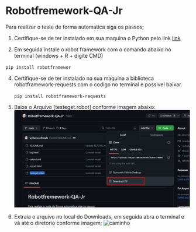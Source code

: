# Robotfremework-QA-Jr


Para realizar o teste de forma automatica siga os passos;

1. Certifique-se de ter instalado em sua maquina o Python pelo link [link](https://www.python.org/downloads/)



2. Em seguida instale o robot framework com o comando abaixo no terminal (windows + R + digite CMD)
 
 `pip install robotframewor`

4. Certifique-se de ter instalado na sua maquina a biblioteca robotframework-requests com o codigo no terminal e possivel baixar.

   `pip install robotframework-requests`


5. Baixe o Arquivo [testeget.robot] conforme imagem abaixo:
   ![downloads](/imagens/downloads.png)

6. Extraia o arquivo no local do Downloads, em seguida abra o terminal e vá até o diretorio conforme imagem;
   ![caminho](/imagem/caminho_1.png) 
  




